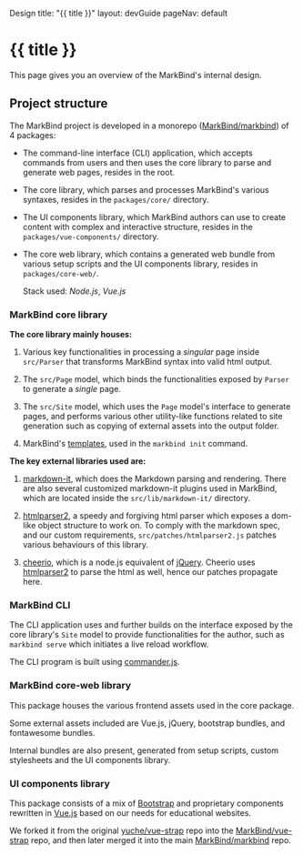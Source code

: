 <variable name="title">Design</variable>
<frontmatter>
  title: "{{ title }}"
  layout: devGuide
  pageNav: default
</frontmatter>

# {{ title }}

<div class="lead">

This page gives you an overview of the MarkBind's internal design.
</div>

## Project structure

The MarkBind project is developed in a monorepo ([MarkBind/markbind](https://github.com/MarkBind/markbind)) of 4 packages:

* The command-line interface (CLI) application, which accepts commands from users and then uses the core library to parse and generate web pages, resides in the root.

* The core library, which parses and processes MarkBind's various syntaxes, resides in the `packages/core/` directory.

* The UI components library, which MarkBind authors can use to create content with complex and interactive structure, resides in the `packages/vue-components/` directory.

* The core web library, which contains a generated web bundle from various setup scripts and the UI components library, resides in `packages/core-web/`.

  Stack used: *Node.js*, *Vue.js*

### MarkBind core library

**The core library mainly houses:**
1. Various key functionalities in processing a _singular_ page inside `src/Parser` that transforms MarkBind syntax into valid html output.

2. The `src/Page` model, which binds the functionalities exposed by `Parser` to generate a _single_ page.

3. The `src/Site` model, which uses the `Page` model's interface to generate pages, and performs various other utility-like functions related to site generation such as copying of external assets into the output folder.

4. MarkBind's [templates](https://markbind.org/userGuide/templates.html), used in the `markbind init` command.

**The key external libraries used are:**
1. [markdown-it](https://github.com/markdown-it/markdown-it), which does the Markdown parsing and rendering. There are also several customized markdown-it plugins used in MarkBind, which are located inside the `src/lib/markdown-it/` directory.

2. [htmlparser2](https://github.com/fb55/htmlparser2), a speedy and forgiving html parser which exposes a dom-like object structure to work on. To comply with the markdown spec, and our custom requirements, `src/patches/htmlparser2.js` patches various behaviours of this library.

3. [cheerio](https://cheerio.js.org/), which is a node.js equivalent of [jQuery](https://jquery.com/). Cheerio uses [htmlparser2](https://github.com/fb55/htmlparser2) to parse the html as well, hence our patches propagate here.


### MarkBind CLI

The CLI application uses and further builds on the interface exposed by the core library's `Site` model to provide functionalities for the author, such as `markbind serve` which initiates a live reload workflow.

The CLI program is built using [commander.js](https://github.com/tj/commander.js/).

### MarkBind core-web library

This package houses the various frontend assets used in the core package.

Some external assets included are Vue.js, jQuery, bootstrap bundles, and fontawesome bundles.
 
Internal bundles are also present, generated from setup scripts, custom stylesheets and the UI components library.

### UI components library

This package consists of a mix of [Bootstrap](getbootstrap.com/components/) and proprietary components rewritten in [Vue.js](vuejs.org) based on our needs for educational websites.

We forked it from the original [yuche/vue-strap](https://github.com/yuche/vue-strap) repo into the [MarkBind/vue-strap](https://github.com/MarkBind/vue-strap) repo, and then later merged it into the main [MarkBind/markbind](https://github.com/MarkBind/markbind) repo.
